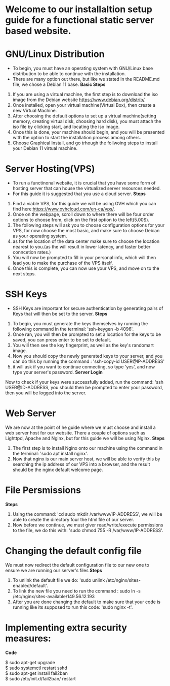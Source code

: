 # Welcome to our installaltion setup guide for a functional static server based website. 


# GNU/Linux Distribution
- To begin, you must have an operating system with GNU/Linux base distribution to be able to continue with the installation.
- There are many option out there, but like we stated in the README.md file, we chose a Debian 11 base.
  **Basic Steps**
 
1. If you are using a virtual machine, the first step is to download the iso image from the Debian website https://www.debian.org/distrib/
2. Once installed, open your virtual machine(Virtual Box), then create a new Virtual Machine.
3. After choosing the default options to set up a virtual machine(setting memory, creating virtual disk, choosing hard disk), you must attach the iso file by clicking start, and locating the iso image.
4. Once this is done, your machine should begin, and you will be presented with the option to start the installation process among others.
5. Choose Graphical Install, and go trhough the follwoing steps to install your Debian 11 virtual machine.

# Server Hosting(VPS)
- To run a functinonal website, it is crucial that you have some form of hosting server that can house the virtualized server resources needed.
- For this guide it is suggested that you use a cloud server. 
  **Steps**
   
1. Find a viable VPS, for this guide we will be using OVH which you can find here:https://www.ovhcloud.com/en-ca/vps/.
2. Once on the webpage, scroll down to where there will be four order options to choose from, click on the first option to the left(5.00$).
3. The following steps will ask you to choose configuration  options for your VPS, for now choose the most basic, and make sure to choose Debian as your operating system.
4. as for the location of the data center make sure to choose the location nearest to you.(as the will result in lower latency, and faster better conncetion rates.)
5. You will now be prompted to fill in your personal info, which will then lead you to make the purchase of the VPS itself.
6. Once this is complete, you can now use your VPS, and move on to the next steps.

# SSH Keys
- SSH Keys are important for secure authentication by generating pairs of Keys that will then be set to the server.
  **Steps**
   
1. To begin, you must generate the keys themselves by running the following command in the terminal: 'ssh-keygen -b 4096'.
2. Once ran, you will then be prompted to set a location for the keys to be saved, you can press enter to be set to default.
3. You will then see the key fingerprint, as well as the key's randomart image.
4. Now you should copy the newly generated keys to your server, and you can do this by running the command : 'ssh-copy-id USER@IP-ADDRESS'
5. it will ask if you want to continue connecting, so type 'yes', and now type your server's password.
  **Server Login**
   
 Now to check if your keys were successfully added, run the command: 'ssh USER@ID-ADDRESS, you should then be prompted to enter your password, then you will be logged into the server.
 
  # Web Server
  We are now at the point of he guide where we must choose and install a web server host for our website. There a couple of options such as Lighttpd, Apache and Nginx, but for this guide we will be using Nginx. 
   **Steps**
    
  1. The first step is to install Nginx onto our machine using the command in the terminal: 'sudo apt install nginx'.
  2. Now that nginx is our main server host, we will be able to verify this by searching the ip address of our VPS into a browser, and the result should be the nginx default welcome page.
  
  # File Persmissions
  **Steps**
  
  1. Using the command: 'cd sudo mkdir /var/www/IP-ADDRESS', we will be able to create the directory four the html file of our server.
  2. Now before we continue, we must giver read/write/execute permissions to the file, we do this with: 'sudo chmod 755 -R /var/www/IP-ADDRESS'.

  # Changing the default config file
  We must now redirect the default configuration file to our new one to ensure we are running our server's files
   **Steps**
   
  1. To unlink the default file we do: 'sudo unlink /etc/nginx/sites-enabled/default'.
  2. To link the new file you need to run the command : sudo ln -s /etc/nginx/sites-available/149.56.12.193
  3. After you are done changing the default to make sure that your code is running like its supposed to run this code: 'sudo nginx -t'. 

  # Implementing extra security measures:
  **Code**
   
  $ sudo apt-get upgrade\
  $ sudo systemctl restart sshd\
  $ sudo apt-get install fail2ban\
  $ sudo /etc/init.d/fail2ban/ restart




    
